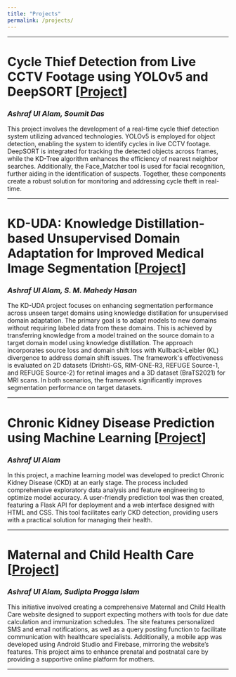 ```yaml
---
title: "Projects"
permalink: /projects/
---
```


---

# **Cycle Thief Detection from Live CCTV Footage using YOLOv5 and DeepSORT [[Project](https://github.com/ashraf-ul-alam-amit/cycle_theif)]**  
### *Ashraf Ul Alam, Soumit Das*

This project involves the development of a real-time cycle thief detection system utilizing advanced technologies. YOLOv5 is employed for object detection, enabling the system to identify cycles in live CCTV footage. DeepSORT is integrated for tracking the detected objects across frames, while the KD-Tree algorithm enhances the efficiency of nearest neighbor searches. Additionally, the Face_Matcher tool is used for facial recognition, further aiding in the identification of suspects. Together, these components create a robust solution for monitoring and addressing cycle theft in real-time.

---

# **KD-UDA: Knowledge Distillation-based Unsupervised Domain Adaptation for Improved Medical Image Segmentation [[Project](https://github.com/ashraf-ul-alam-amit/KD-UDA)]**  
### *Ashraf Ul Alam, S. M. Mahedy Hasan*

The KD-UDA project focuses on enhancing segmentation performance across unseen target domains using knowledge distillation for unsupervised domain adaptation. The primary goal is to adapt models to new domains without requiring labeled data from these domains. This is achieved by transferring knowledge from a model trained on the source domain to a target domain model using knowledge distillation. The approach incorporates source loss and domain shift loss with Kullback-Leibler (KL) divergence to address domain shift issues. The framework's effectiveness is evaluated on 2D datasets (Drishti-GS, RIM-ONE-R3, REFUGE Source-1, and REFUGE Source-2) for retinal images and a 3D dataset (BraTS2021) for MRI scans. In both scenarios, the framework significantly improves segmentation performance on target datasets.

---

# **Chronic Kidney Disease Prediction using Machine Learning [[Project](https://github.com/ashraf-ul-alam-amit/CKD)]**  
### *Ashraf Ul Alam*

In this project, a machine learning model was developed to predict Chronic Kidney Disease (CKD) at an early stage. The process included comprehensive exploratory data analysis and feature engineering to optimize model accuracy. A user-friendly prediction tool was then created, featuring a Flask API for deployment and a web interface designed with HTML and CSS. This tool facilitates early CKD detection, providing users with a practical solution for managing their health.

---

# **Maternal and Child Health Care [[Project](https://github.com/ashraf-ul-alam-amit/Maternal_Care)]**  
### *Ashraf Ul Alam, Sudipta Progga Islam*

This initiative involved creating a comprehensive Maternal and Child Health Care website designed to support expecting mothers with tools for due date calculation and immunization schedules. The site features personalized SMS and email notifications, as well as a query posting function to facilitate communication with healthcare specialists. Additionally, a mobile app was developed using Android Studio and Firebase, mirroring the website’s features. This project aims to enhance prenatal and postnatal care by providing a supportive online platform for mothers.

---





